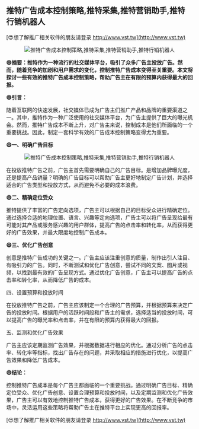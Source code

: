 ## **推特广告成本控制策略,推特采集,推特营销助手,推特行销机器人**

[😍想了解推广相关软件的朋友请登录 http://www.vst.tw](http://www.vst.tw)

 <center><img src="https://vst.tw/MP4/tuiguang/png/7.png" alt="推特广告成本控制策略,推特采集,推特营销助手,推特行销机器人"></center>

**😄摘要：推特作为一种流行的社交媒体平台，吸引了众多广告主投放广告。然而，随着竞争的加剧和用户需求的变化，控制推特广告成本变得至关重要。本文将探讨一些有效的推特广告成本控制策略，帮助广告主在有限的预算内获得最大的回报。**

**😄引言：**

随着互联网的快速发展，社交媒体已成为广告主们推广产品和品牌的重要渠道之一。其中，推特作为一种广泛使用的社交媒体平台，为广告主提供了巨大的曝光机会。然而，推特广告成本不断上升，对广告主来说，控制成本是他们所面临的一个重要挑战。因此，制定一套科学有效的广告成本控制策略变得尤为重要。

**😄一、明确广告目标**

 <center><img src="https://vst.tw/MP4/tuiguang/png/4.png" alt="推特广告成本控制策略,推特采集,推特营销助手,推特行销机器人"></center>

在投放推特广告之前，广告主首先需要明确自己的广告目标。是增加品牌曝光度，还是提高产品销量？明确的广告目标可以帮助广告主更好地制定广告计划，并选择适合的广告类型和投放方式，从而避免不必要的成本浪费。

**😄二、精确定位受众**

推特提供了丰富的广告定向选项，广告主可以根据自己的目标受众进行精确定位。通过选择合适的地理位置、语言、兴趣等定向选项，广告主可以将广告呈现给最有可能对其产品或服务感兴趣的用户群体，提高广告的点击率和转化率，从而获得更好的广告效果，并最大限度地控制广告成本。

**😄三、优化广告创意**

创意是推特广告成功的关键之一。广告主应该注重创意的质量，制作出引人注目、有吸引力的广告。同时，不断测试和优化广告创意，尝试不同的文案、图片或视频，以找到最有效的广告呈现方式。通过优化广告创意，广告主可以提高广告的点击率和转化率，从而降低广告的成本。

四、设置预算和投放时间

在投放推特广告之前，广告主应该制定一个合理的广告预算，并根据预算来决定广告的投放时间。根据用户的活跃时间段和广告主的需求，选择适当的投放时间，可以提高广告的曝光率和点击率，并在有限的预算内获得最大的回报。

五、监测和优化广告效果

广告主应该定期监测广告效果，并根据数据进行相应的优化。通过分析广告的点击率、转化率等指标，找出广告存在的问题，并采取相应的措施进行优化，以提高广告效果和降低广告成本。

**😄结论：**

控制推特广告成本是每个广告主都面临的一个重要挑战。通过明确广告目标、精确定位受众、优化广告创意、设置合理预算和投放时间，以及定期监测和优化广告效果，广告主可以有效地控制推特广告成本，获得更好的广告效果。在不断竞争的市场中，灵活运用这些策略将帮助广告主在推特平台上实现更高的回报率。

[😍想了解推广相关软件的朋友请登录 http://www.vst.tw](http://www.vst.tw)



